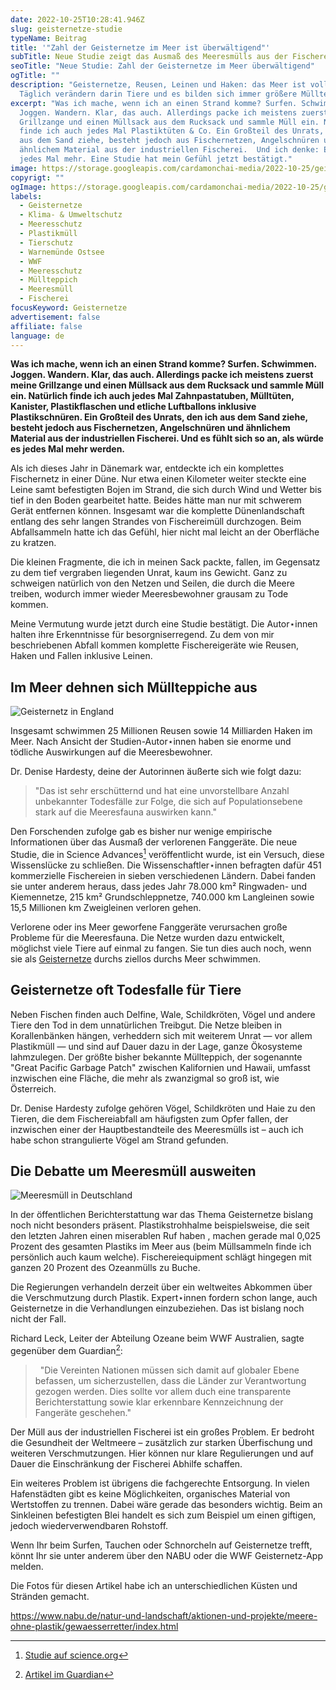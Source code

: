 ```yaml
---
date: 2022-10-25T10:28:41.946Z
slug: geisternetze-studie
typeName: Beitrag
title: '"Zahl der Geisternetze im Meer ist überwältigend"'
subTitle: Neue Studie zeigt das Ausmaß des Meeresmülls aus der Fischerei
seoTitle: "Neue Studie: Zahl der Geisternetze im Meer überwältigend"
ogTitle: ""
description: "Geisternetze, Reusen, Leinen und Haken: das Meer ist voll davon.
  Täglich verändern darin Tiere und es bilden sich immer größere Müllteppiche."
excerpt: "Was ich mache, wenn ich an einen Strand komme? Surfen. Schwimmen.
  Joggen. Wandern. Klar, das auch. Allerdings packe ich meistens zuerst meine
  Grillzange und einen Müllsack aus dem Rucksack und sammle Müll ein. Natürlich
  finde ich auch jedes Mal Plastiktüten & Co. Ein Großteil des Unrats, den ich
  aus dem Sand ziehe, besteht jedoch aus Fischernetzen, Angelschnüren und
  ähnlichem Material aus der industriellen Fischerei.  Und ich denke: Es wird
  jedes Mal mehr. Eine Studie hat mein Gefühl jetzt bestätigt."
image: https://storage.googleapis.com/cardamonchai-media/2022-10-25/geisternetze-jpeg-imagine-383838_545d5f_1024_768/640.webp
copyrigt: ""
ogImage: https://storage.googleapis.com/cardamonchai-media/2022-10-25/geisternetze-fb-jpeg-imagine-a8a8a8_758389_1200_628/640.webp
labels:
  - Geisternetze
  - Klima- & Umweltschutz
  - Meeresschutz
  - Plastikmüll
  - Tierschutz
  - Warnemünde Ostsee
  - WWF
  - Meeresschutz
  - Müllteppich
  - Meeresmüll
  - Fischerei
focusKeyword: Geisternetze
advertisement: false
affiliate: false
language: de
---
```

**Was ich mache, wenn ich an einen Strand komme? Surfen. Schwimmen. Joggen. Wandern. Klar, das auch. Allerdings packe ich meistens zuerst meine Grillzange und einen Müllsack aus dem Rucksack und sammle Müll ein. Natürlich finde ich auch jedes Mal Zahnpastatuben, Mülltüten, Kanister, Plastikflaschen und etliche Luftballons inklusive Plastikschnüren. Ein Großteil des Unrats, den ich aus dem Sand ziehe, besteht jedoch aus Fischernetzen, Angelschnüren und ähnlichem Material aus der industriellen Fischerei. Und es fühlt sich so an, als würde es jedes Mal mehr werden.**

Als ich dieses Jahr in Dänemark war, entdeckte ich ein komplettes Fischernetz in einer Düne. Nur etwa einen Kilometer weiter steckte eine Leine samt befestigten Bojen im Strand, die sich durch Wind und Wetter bis tief in den Boden gearbeitet hatte. Beides hätte man nur mit schwerem Gerät entfernen können. Insgesamt war die komplette Dünenlandschaft entlang des sehr langen Strandes von Fischereimüll durchzogen. Beim Abfallsammeln hatte ich das Gefühl, hier nicht mal leicht an der Oberfläche zu kratzen. 

Die kleinen Fragmente, die ich in meinen Sack packte, fallen, im Gegensatz zu dem tief vergraben liegenden Unrat, kaum ins Gewicht. Ganz zu schweigen natürlich von den Netzen und Seilen, die durch die Meere treiben, wodurch immer wieder Meeresbewohner grausam zu Tode kommen.

Meine Vermutung wurde jetzt durch eine Studie bestätigt. Die Autor⋆innen halten ihre Erkenntnisse für besorgniserregend. Zu dem von mir beschriebenen Abfall kommen komplette Fischereigeräte wie Reusen, Haken und Fallen inklusive Leinen.

## Im Meer dehnen sich Müllteppiche aus

![Geisternetz in England](https://storage.googleapis.com/cardamonchai-media/2022-10-25/geisternetze-england-jpeg-imagine-b8b8b8_75858c_4752_3168/640.webp "Geisternetz in England")

Insgesamt schwimmen 25 Millionen Reusen sowie 14 Milliarden Haken im Meer. Nach Ansicht der Studien-Autor⋆innen haben sie enorme und tödliche Auswirkungen auf die Meeresbewohner.

Dr. Denise Hardesty, deine der Autorinnen äußerte sich wie folgt dazu:

> "Das ist sehr erschütternd und hat eine unvorstellbare Anzahl unbekannter Todesfälle zur Folge, die sich auf Populationsebene stark auf die Meeresfauna auswirken kann."

Den Forschenden zufolge gab es bisher nur wenige empirische Informationen über das Ausmaß der verlorenen Fanggeräte. Die neue Studie, die in Science Advances[^1] veröffentlicht wurde, ist ein Versuch, diese Wissenslücke zu schließen. Die Wissenschaftler⋆innen befragten dafür 451 kommerzielle Fischereien in sieben verschiedenen Ländern. Dabei fanden sie unter anderem heraus, dass jedes Jahr 78.000 km² Ringwaden- und Kiemennetze, 215 km² Grundschleppnetze, 740.000 km Langleinen sowie 15,5 Millionen km Zweigleinen verloren gehen. 

Verlorene oder ins Meer geworfene Fanggeräte verursachen große Probleme für die Meeresfauna. Die Netze wurden dazu entwickelt, möglichst viele Tiere auf einmal zu fangen. Sie tun dies auch noch, wenn sie als [Geisternetze](/2018/08/wwf-geisternetz-warnemuende/) durchs ziellos durchs Meer schwimmen.

## Geisternetze oft Todesfalle für Tiere 

Neben Fischen finden auch Delfine, Wale, Schildkröten, Vögel und andere Tiere den Tod in dem unnatürlichen Treibgut. Die Netze bleiben in Korallenbänken hängen, verheddern sich mit weiterem Unrat — vor allem Plastikmüll — und sind auf Dauer dazu in der Lage, ganze Ökosysteme lahmzulegen. Der größte bisher bekannte Müllteppich, der sogenannte "Great Pacific Garbage Patch" zwischen Kalifornien und Hawaii, umfasst inzwischen eine Fläche, die mehr als zwanzigmal so groß ist, wie Österreich.

Dr. Denise Hardesty zufolge gehören Vögel, Schildkröten und Haie zu den Tieren, die dem Fischereiabfall am häufigsten zum Opfer fallen, der inzwischen einer der Hauptbestandteile des Meeresmülls ist – auch ich habe schon strangulierte Vögel am Strand gefunden. 

## Die Debatte um Meeresmüll ausweiten

![Meeresmüll in Deutschland](https://storage.googleapis.com/cardamonchai-media/2022-10-25/geisternetze-travemuende-jpeg-imagine-f86828_966658_4752_3168/640.webp "Geisternetz in Travemünde")

In der öffentlichen Berichterstattung war das Thema Geisternetze bislang noch nicht besonders präsent. Plastikstrohhalme beispielsweise, die seit den letzten Jahren einen miserablen Ruf haben , machen gerade mal 0,025 Prozent des gesamten Plastiks im Meer aus (beim Müllsammeln finde ich persönlich auch kaum welche). Fischereiequipment schlägt hingegen mit ganzen 20 Prozent des Ozeanmülls zu Buche.

Die Regierungen verhandeln derzeit über ein weltweites Abkommen über die Verschmutzung durch Plastik. Expert⋆innen fordern schon lange, auch Geisternetze in die Verhandlungen einzubeziehen. Das ist bislang noch nicht der Fall.

Richard Leck, Leiter der Abteilung Ozeane beim WWF Australien, sagte gegenüber dem Guardian[^2]:

>   "Die Vereinten Nationen müssen sich damit auf globaler Ebene befassen, um sicherzustellen, dass die Länder zur Verantwortung gezogen werden. Dies sollte vor allem duch eine transparente Berichterstattung sowie klar erkennbare Kennzeichnung der Fangeräte geschehen."

Der Müll aus der industriellen Fischerei ist ein großes Problem. Er bedroht die Gesundheit der Weltmeere – zusätzlich zur starken Überfischung und weiteren Verschmutzungen. Hier können nur klare Regulierungen und auf Dauer die Einschränkung der Fischerei Abhilfe schaffen.

Ein weiteres Problem ist übrigens die fachgerechte Entsorgung. In vielen Hafenstädten gibt es keine Möglichkeiten, organisches Material von Wertstoffen zu trennen. Dabei wäre gerade das besonders wichtig. Beim an Sinkleinen befestigten Blei handelt es sich zum Beispiel um einen giftigen, jedoch wiederverwendbaren Rohstoff.

Wenn Ihr beim Surfen, Tauchen oder Schnorcheln auf Geisternetze trefft, könnt Ihr sie unter anderem über den NABU oder die WWF Geisternetz-App melden.

Die Fotos für diesen Artikel habe ich an unterschiedlichen Küsten und Stränden gemacht.

[^1]: [Studie auf science.org](https://www.science.org/doi/10.1126/sciadv.abq0135)

[^2]: [Artikel im Guardian](https://www.theguardian.com/environment/2022/oct/16/new-study-reveals-staggering-scale-of-lost-fishing-gear-drifting-in-earths-oceans)

[^3]: [Geisternetz-App des WWF](https://www.wwf.de/2020/januar/per-app-ans-netz#:~:text=Mithilfe%20des%20%E2%80%9EWWF%20Geistertauchers%E2%80%9C%2C,sowie%20bereits%20gemeldete%20Sonarpunkte%20verifizieren.)

https://www.nabu.de/natur-und-landschaft/aktionen-und-projekte/meere-ohne-plastik/gewaesserretter/index.html